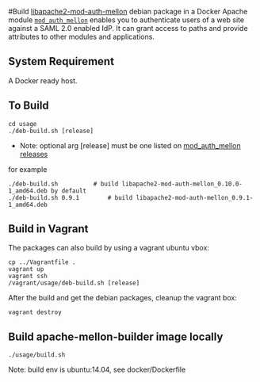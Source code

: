 #Build [libapache2-mod-auth-mellon][mod_auth_mellon] debian package in a Docker
Apache module [`mod_auth_mellon`][mod_auth_mellon] enables you to authenticate users of a web site against a SAML 2.0 enabled IdP. It can grant access to paths and provide attributes to other modules and applications.

## System Requirement
A Docker ready host.

## To Build
	cd usage
	./deb-build.sh [release]
* Note: optional arg [release] must be one listed on [mod_auth_mellon releases][releaes]

for example

	./deb-build.sh 			# build libapache2-mod-auth-mellon_0.10.0-1_amd64.deb by default
	./deb-build.sh 0.9.1 		# build libapache2-mod-auth-mellon_0.9.1-1_amd64.deb

## Build in Vagrant
The packages can also build by using a vagrant ubuntu vbox:

	cp ../Vagrantfile .
	vagrant up
	vagrant ssh
	/vagrant/usage/deb-build.sh [release]

After the build and get the debian packages, cleanup the vagrant box:

	vagrant destroy

## Build apache-mellon-builder image locally

	./usage/build.sh
Note: build env is ubuntu:14.04, see docker/Dockerfile


[mod_auth_mellon]: https://github.com/UNINETT/mod_auth_mellon/blob/master/README

[releaes]:https://github.com/UNINETT/mod_auth_mellon/releases
